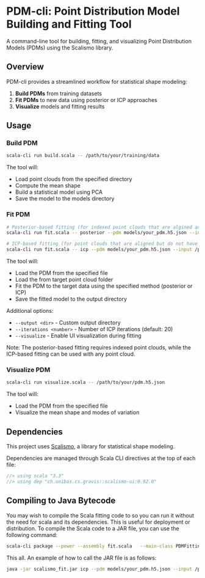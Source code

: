 # PDM-cli: Point Distribution Model Building and Fitting Tool

A command-line tool for building, fitting, and visualizing Point Distribution Models (PDMs) using the Scalismo library.

## Overview

PDM-cli provides a streamlined workflow for statistical shape modeling:

1. **Build PDMs** from training datasets
2. **Fit PDMs** to new data using posterior or ICP approaches
3. **Visualize** models and fitting results


## Usage
### Build PDM
```bash
scala-cli run build.scala -- /path/to/your/training/data
```
The tool will:
- Load point clouds from the specified directory
- Compute the mean shape
- Build a statistical model using PCA
- Save the model to the models directory




### Fit PDM
```bash
# Posterior-based fitting (for indexed point clouds that are algined and have correspondences)
scala-cli run fit.scala -- posterior --pdm models/your_pdm.h5.json --input /path/to/target/data

# ICP-based fitting (for point clouds that are aligned but do not have correspondences)
scala-cli run fit.scala -- icp --pdm models/your_pdm.h5.json --input /path/to/target/data
```
The tool will:
- Load the PDM from the specified file
- Load the from target point cloud folder
- Fit the PDM to the target data using the specified method (posterior or ICP)
- Save the fitted model to the output directory


Additional options:
- `--output <dir>` - Custom output directory
- `--iterations <number>` - Number of ICP iterations (default: 20)
- `--visualize` - Enable UI visualization during fitting


Note: The posterior-based fitting requires indexed point clouds, while the ICP-based fitting can be used with any point cloud.


### Visualize PDM
```bash
scala-cli run visualize.scala -- /path/to/your/pdm.h5.json
```
The tool will:
- Load the PDM from the specified file
- Visualize the mean shape and modes of variation



## Dependencies

This project uses [Scalismo](https://scalismo.org/), a library for statistical shape modeling.

Dependencies are managed through Scala CLI directives at the top of each file:

```scala
//> using scala "3.3"
//> using dep "ch.unibas.cs.gravis::scalismo-ui:0.92.0"
```

## Compiling to Java Bytecode
You may wish to compile the Scala fitting code to so you can run it without the need for scala and its dependencies. This is useful for deployment or distribution.
To compile the Scala code to a JAR file, you can use the following command:

```bash
scala-cli package --power --assembly fit.scala   --main-class PDMFittingTool   --output scalismo_fit.jar
```
This all.
An example of how to call the JAR file is as follows:

```bash
java -jar scalismo_fit.jar icp --pdm models/your_pdm.h5.json --input /path/to/target/data
```
